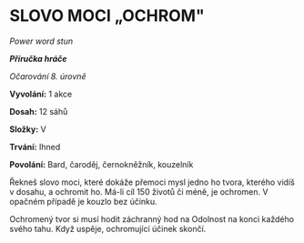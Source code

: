 # SLOVO MOCI „OCHROM"

*Power word stun*

***Příručka hráče***

*Očarování 8. úrovně*

**Vyvolání:** 1 akce

**Dosah:** 12 sáhů

**Složky:** V

**Trvání:** Ihned

**Povolání:** Bard, čaroděj, černokněžník, kouzelník

Řekneš slovo moci, které dokáže přemoci mysl jedno ho tvora, kterého vidíš v dosahu, a ochromit ho. Má-li cíl 150 životů či méně, je ochromen. V opačném případě je kouzlo bez účinku. 

Ochromený tvor si musí hodit záchranný hod na Odolnost na konci každého svého tahu. Když uspěje, ochromující účinek skončí.
